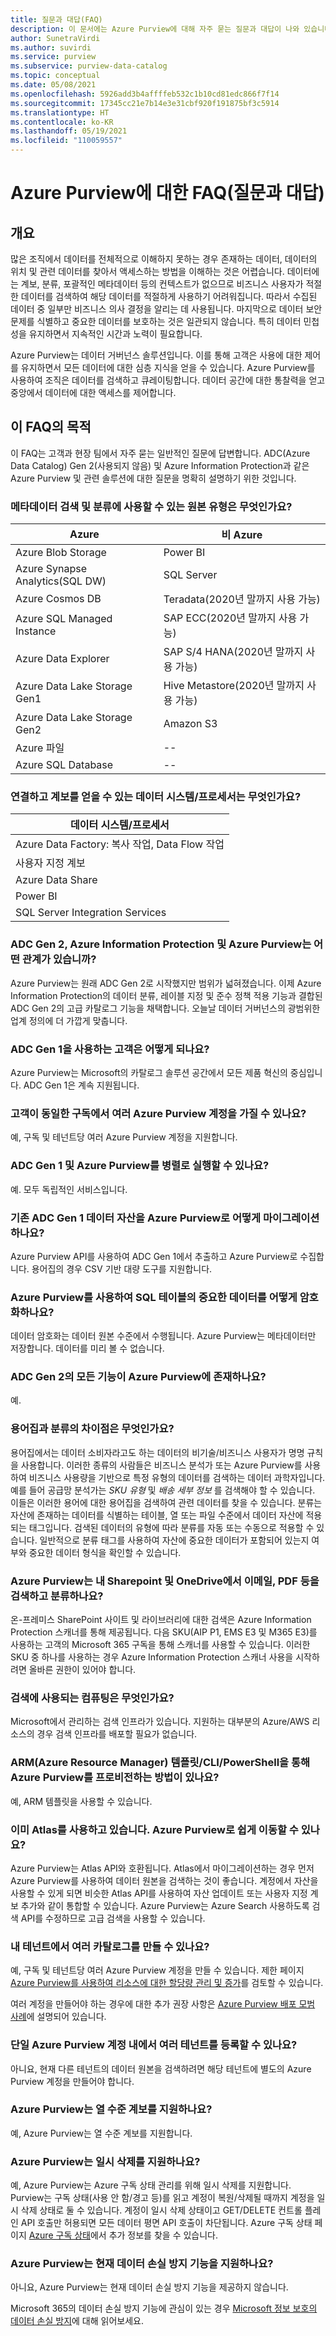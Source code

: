```yaml
---
title: 질문과 대답(FAQ)
description: 이 문서에는 Azure Purview에 대해 자주 묻는 질문과 대답이 나와 있습니다.
author: SunetraVirdi
ms.author: suvirdi
ms.service: purview
ms.subservice: purview-data-catalog
ms.topic: conceptual
ms.date: 05/08/2021
ms.openlocfilehash: 5926add3b4affffeb532c1b10cd81edc866f7f14
ms.sourcegitcommit: 17345cc21e7b14e3e31cbf920f191875bf3c5914
ms.translationtype: HT
ms.contentlocale: ko-KR
ms.lasthandoff: 05/19/2021
ms.locfileid: "110059557"
---
```

# <a name="frequently-asked-questions-faq-about-azure-purview"></a>Azure Purview에 대한 FAQ(질문과 대답)

## <a name="overview"></a>개요

많은 조직에서 데이터를 전체적으로 이해하지 못하는 경우 존재하는 데이터, 데이터의 위치 및 관련 데이터를 찾아서 액세스하는 방법을 이해하는 것은 어렵습니다. 데이터에는 계보, 분류, 포괄적인 메타데이터 등의 컨텍스트가 없으므로 비즈니스 사용자가 적절한 데이터를 검색하여 해당 데이터를 적절하게 사용하기 어려워집니다. 따라서 수집된 데이터 중 일부만 비즈니스 의사 결정을 알리는 데 사용됩니다. 마지막으로 데이터 보안 문제를 식별하고 중요한 데이터를 보호하는 것은 일관되지 않습니다. 특히 데이터 민첩성을 유지하면서 지속적인 시간과 노력이 필요합니다.

Azure Purview는 데이터 거버넌스 솔루션입니다. 이를 통해 고객은 사용에 대한 제어를 유지하면서 모든 데이터에 대한 심층 지식을 얻을 수 있습니다. Azure Purview를 사용하여 조직은 데이터를 검색하고 큐레이팅합니다. 데이터 공간에 대한 통찰력을 얻고 중앙에서 데이터에 대한 액세스를 제어합니다.

## <a name="purpose-of-this-faq"></a>이 FAQ의 목적

이 FAQ는 고객과 현장 팀에서 자주 묻는 일반적인 질문에 답변합니다. ADC(Azure Data Catalog) Gen 2(사용되지 않음) 및 Azure Information Protection과 같은 Azure Purview 및 관련 솔루션에 대한 질문을 명확히 설명하기 위한 것입니다.

### <a name="what-are-the-source-types-available-for-metadata-scanning-and-classification"></a>메타데이터 검색 및 분류에 사용할 수 있는 원본 유형은 무엇인가요?

|Azure|비 Azure|
|---------|---------|
|Azure Blob Storage|Power BI|
|Azure Synapse Analytics(SQL DW)|SQL Server |
|Azure Cosmos DB|Teradata(2020년 말까지 사용 가능)|
|Azure SQL Managed Instance|SAP ECC(2020년 말까지 사용 가능)|
|Azure Data Explorer|SAP S/4 HANA(2020년 말까지 사용 가능)|
|Azure Data Lake Storage Gen1|Hive Metastore(2020년 말까지 사용 가능)|
|Azure Data Lake Storage Gen2|Amazon S3|
|Azure 파일|--|
|Azure SQL Database|--|

### <a name="what-data-systemsprocessors-can-we-connect-and-get-lineage"></a>연결하고 계보를 얻을 수 있는 데이터 시스템/프로세서는 무엇인가요?

|데이터 시스템/프로세서 
|---------
|Azure Data Factory: 복사 작업, Data Flow 작업 
|사용자 지정 계보   
|Azure Data Share   
|Power BI    |
|SQL Server Integration Services  

### <a name="how-are-adc-gen-2-azure-information-protection-and-azure-purview-related"></a>ADC Gen 2, Azure Information Protection 및 Azure Purview는 어떤 관계가 있습니까?

Azure Purview는 원래 ADC Gen 2로 시작했지만 범위가 넓혀졌습니다. 이제 Azure Information Protection의 데이터 분류, 레이블 지정 및 준수 정책 적용 기능과 결합된 ADC Gen 2의 고급 카탈로그 기능을 채택합니다. 오늘날 데이터 거버넌스의 광범위한 업계 정의에 더 가깝게 맞춥니다.

### <a name="what-happens-to-customers-using-adc-gen-1"></a>ADC Gen 1을 사용하는 고객은 어떻게 되나요?

Azure Purview는 Microsoft의 카탈로그 솔루션 공간에서 모든 제품 혁신의 중심입니다. ADC Gen 1은 계속 지원됩니다.

### <a name="can-customers-have-multiple-azure-purview-accounts-in-the-same-subscription"></a>고객이 동일한 구독에서 여러 Azure Purview 계정을 가질 수 있나요?

예, 구독 및 테넌트당 여러 Azure Purview 계정을 지원합니다.

### <a name="can-i-run-adc-gen-1-and-azure-purview-in-parallel"></a>ADC Gen 1 및 Azure Purview를 병렬로 실행할 수 있나요?

예. 모두 독립적인 서비스입니다.

### <a name="how-do-i-migrate-existing-adc-gen-1-data-assets-to-azure-purview"></a>기존 ADC Gen 1 데이터 자산을 Azure Purview로 어떻게 마이그레이션하나요?

Azure Purview API를 사용하여 ADC Gen 1에서 추출하고 Azure Purview로 수집합니다. 용어집의 경우 CSV 기반 대량 도구를 지원합니다.

### <a name="how-do-i-encrypt-sensitive-data-for-sql-tables-using-azure-purview"></a>Azure Purview를 사용하여 SQL 테이블의 중요한 데이터를 어떻게 암호화하나요?

데이터 암호화는 데이터 원본 수준에서 수행됩니다. Azure Purview는 메타데이터만 저장합니다. 데이터를 미리 볼 수 없습니다.

### <a name="will-all-the-capabilities-of-adc-gen-2-exist-in-azure-purview"></a>ADC Gen 2의 모든 기능이 Azure Purview에 존재하나요?

예.

<!--## Is the data lineage feature available in Azure Purview?

Yes, but it's limited to the Azure Data Factory connector.

<!-- ## How can I scan SQL Server on-premises? 

Use the self-host integration runtime capability. !-->

<!--### What is the difference between classification in Azure SQL Database and classification in Azure Purview?

|Azure SQL DB classification  |Azure Purview classification  |
|---------|---------|
|Classification is based on SQL metadata from system catalogs. |Classification is based on Azure Purview's sampling technique by using the system-defined or custom-defined regex pattern.|
|Custom classification is supported.     |Custom classification is supported.         |
|Doesn't use Microsoft 365 system classifiers out of the box.    | Uses Microsoft 365 system classifiers out of the box.        |
-->

### <a name="whats-the-difference-between-a-glossary-and-classification"></a>용어집과 분류의 차이점은 무엇인가요?

용어집에서는 데이터 소비자라고도 하는 데이터의 비기술/비즈니스 사용자가 명명 규칙을 사용합니다. 이러한 종류의 사람들은 비즈니스 분석가 또는 Azure Purview를 사용하여 비즈니스 사용량을 기반으로 특정 유형의 데이터를 검색하는 데이터 과학자입니다. 예를 들어 공급망 분석가는 *SKU 유형* 및 *배송 세부 정보* 를 검색해야 할 수 있습니다. 이들은 이러한 용어에 대한 용어집을 검색하여 관련 데이터를 찾을 수 있습니다.
분류는 자산에 존재하는 데이터를 식별하는 테이블, 열 또는 파일 수준에서 데이터 자산에 적용되는 태그입니다. 검색된 데이터의 유형에 따라 분류를 자동 또는 수동으로 적용할 수 있습니다. 일반적으로 분류 태그를 사용하여 자산에 중요한 데이터가 포함되어 있는지 여부와 중요한 데이터 형식을 확인할 수 있습니다.

### <a name="does-azure-purview-scan-and-classify-emails-pdfs-etc-in-my-sharepoint-and-onedrive"></a>Azure Purview는 내 Sharepoint 및 OneDrive에서 이메일, PDF 등을 검색하고 분류하나요?

온-프레미스 SharePoint 사이트 및 라이브러리에 대한 검색은 Azure Information Protection 스캐너를 통해 제공됩니다. 다음 SKU(AIP P1, EMS E3 및 M365 E3)를 사용하는 고객의 Microsoft 365 구독을 통해 스캐너를 사용할 수 있습니다. 이러한 SKU 중 하나를 사용하는 경우 Azure Information Protection 스캐너 사용을 시작하려면 올바른 권한이 있어야 합니다.

<!--### What is the difference between classifications and sensitivity labels in Azure Purview?

Azure Purview's data governance solution is based on the Apache Atlas framework. As defined by Atlas, classification is a way to identify the contents of an asset (table or file) or an entity (table column or structured file). This classification becomes a metadata property that allows Azure Purview to understand the data within each asset and govern and protect them.

Sensitivity labels are a Microsoft 365 concept that resembles classification at the asset level. You create a label with a collection of classifications applied at the asset or entity level.

Atlas-centric customers will see no real distinction between classifications and labels. To these customers, everything is a classification and labels aren't needed.

Security-focused customers will see a distinction between classification and labeling, but only because in Microsoft 365 the classifications aren't exposed directly to the user; only labels are visible. So, similar to Atlas, Office 365 security customers don't need to deal with both entities.
-->

### <a name="what-is-the-compute-used-for-the-scan"></a>검색에 사용되는 컴퓨팅은 무엇인가요?
Microsoft에서 관리하는 검색 인프라가 있습니다. 지원하는 대부분의 Azure/AWS 리소스의 경우 검색 인프라를 배포할 필요가 없습니다.

### <a name="is-there-a-way-to-provision-azure-purview-via-azure-resource-manager-arm-template--cli--powershell"></a>ARM(Azure Resource Manager) 템플릿/CLI/PowerShell을 통해 Azure Purview를 프로비전하는 방법이 있나요?

예, ARM 템플릿을 사용할 수 있습니다.

<!--### Does Azure Purview support guest users in AAD?-->

### <a name="im-already-using-atlas-can-i-easily-move-to-azure-purview"></a>이미 Atlas를 사용하고 있습니다. Azure Purview로 쉽게 이동할 수 있나요?

Azure Purview는 Atlas API와 호환됩니다. Atlas에서 마이그레이션하는 경우 먼저 Azure Purview를 사용하여 데이터 원본을 검색하는 것이 좋습니다. 계정에서 자산을 사용할 수 있게 되면 비슷한 Atlas API를 사용하여 자산 업데이트 또는 사용자 지정 계보 추가와 같이 통합할 수 있습니다. Azure Purview는 Azure Search 사용하도록 검색 API를 수정하므로 고급 검색을 사용할 수 있습니다.

### <a name="can-i-create-multiple-catalogs-in-my-tenant"></a>내 테넌트에서 여러 카탈로그를 만들 수 있나요?

예, 구독 및 테넌트당 여러 Azure Purview 계정을 만들 수 있습니다. 제한 페이지 [Azure Purview를 사용하여 리소스에 대한 할당량 관리 및 증가](how-to-manage-quotas.md)를 검토할 수 있습니다.

여러 계정을 만들어야 하는 경우에 대한 추가 권장 사항은 [Azure Purview 배포 모범 사례](deployment-best-practices.md)에 설명되어 있습니다.

### <a name="can-i-register-multiple-tenants-within-a-single-azure-purview-account"></a>단일 Azure Purview 계정 내에서 여러 테넌트를 등록할 수 있나요?

아니요, 현재 다른 테넌트의 데이터 원본을 검색하려면 해당 테넌트에 별도의 Azure Purview 계정을 만들어야 합니다.

### <a name="does-azure-purview-support-column-level-lineage"></a>Azure Purview는 열 수준 계보를 지원하나요?

예, Azure Purview는 열 수준 계보를 지원합니다.

### <a name="does-azure-purview-support-soft-delete"></a>Azure Purview는 일시 삭제를 지원하나요?

예, Azure Purview는 Azure 구독 상태 관리를 위해 일시 삭제를 지원합니다. Purview는 구독 상태(사용 안 함/경고 등)를 읽고 계정이 복원/삭제될 때까지 계정을 일시 삭제 상태로 둘 수 있습니다. 계정이 일시 삭제 상태이고 GET/DELETE 컨트롤 플레인 API 호출만 허용되면 모든 데이터 평면 API 호출이 차단됩니다. Azure 구독 상태 페이지 [Azure 구독 상태](../cost-management-billing/manage/subscription-states.md)에서 추가 정보를 찾을 수 있습니다.

### <a name="does-azure-purview-currently-support-data-loss-prevention-capabilities"></a>Azure Purview는 현재 데이터 손실 방지 기능을 지원하나요?

아니요, Azure Purview는 현재 데이터 손실 방지 기능을 제공하지 않습니다. 

Microsoft 365의 데이터 손실 방지 기능에 관심이 있는 경우 [Microsoft 정보 보호의 데이터 손실 방지](/microsoft-365/compliance/information-protection#prevent-data-loss)에 대해 읽어보세요.
